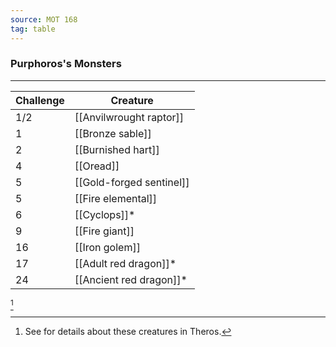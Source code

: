 ```yaml
---
source: MOT 168
tag: table
---
```


### Purphoros's Monsters
---
|Challenge|Creature|
|----|------------|
|1/2|[[Anvilwrought raptor]]|
|1|[[Bronze sable]]|
|2|[[Burnished hart]]|
|4|[[Oread]]|
|5|[[Gold-forged sentinel]]|
|5|[[Fire elemental]]|
|6|[[Cyclops]]* |
|9|[[Fire giant]]|
|16|[[Iron golem]]|
|17|[[Adult red dragon]]* |
|24|[[Ancient red dragon]]* |
[^1] 

[^1]: See  for details about these creatures in Theros.
